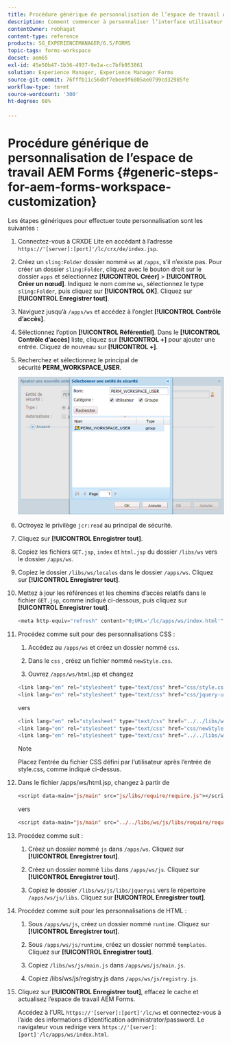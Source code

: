 ```yaml
---
title: Procédure générique de personnalisation de l’espace de travail AEM Forms
description: Comment commencer à personnaliser l’interface utilisateur de l’espace de travail Adobe Experience Manager Forms.
contentOwner: robhagat
content-type: reference
products: SG_EXPERIENCEMANAGER/6.5/FORMS
topic-tags: forms-workspace
docset: aem65
exl-id: 45e50b47-1b36-4937-9e1a-cc7bfb953861
solution: Experience Manager, Experience Manager Forms
source-git-commit: 76fffb11c56dbf7ebee9f6805ae0799cd32985fe
workflow-type: tm+mt
source-wordcount: '300'
ht-degree: 68%

---
```


# Procédure générique de personnalisation de l’espace de travail AEM Forms {#generic-steps-for-aem-forms-workspace-customization}

Les étapes génériques pour effectuer toute personnalisation sont les suivantes :

1. Connectez-vous à CRXDE Lite en accédant à lʼadresse `https://'[server]:[port]'/lc/crx/de/index.jsp`.
1. Créez un `sling:Folder` dossier nommé `ws` at `/apps`, s’il n’existe pas. Pour créer un dossier `sling:Folder`, cliquez avec le bouton droit sur le dossier `apps` et sélectionnez **[!UICONTROL Créer]** > **[!UICONTROL Créer un nœud]**. Indiquez le nom comme `ws`, sélectionnez le type `sling:Folder`, puis cliquez sur **[!UICONTROL OK]**. Cliquez sur **[!UICONTROL Enregistrer tout]**.
1. Naviguez jusqu’à `/apps/ws` et accédez à l’onglet **[!UICONTROL Contrôle d’accès]**.
1. Sélectionnez l’option **[!UICONTROL Référentiel]**. Dans le **[!UICONTROL Contrôle d’accès]** liste, cliquez sur **[!UICONTROL +]** pour ajouter une entrée. Cliquez de nouveau sur **[!UICONTROL +]**.
1. Recherchez et sélectionnez le principal de sécurité **PERM_WORKSPACE_USER**.

   ![Sélectionnez le principal de sécurité PERM_WORKSPACE_USER dans le cadre des étapes génériques de personnalisation de Workspace HTML](assets/perm_workspace_user.png)

1. Octroyez le privilège `jcr:read` au principal de sécurité.
1. Cliquez sur **[!UICONTROL Enregistrer tout]**.
1. Copiez les fichiers `GET.jsp`, `index` et `html.jsp` du dossier `/libs/ws` vers le dossier `/apps/ws`.
1. Copiez le dossier `/libs/ws/locales` dans le dossier `/apps/ws`. Cliquez sur **[!UICONTROL Enregistrer tout]**.
1. Mettez à jour les références et les chemins d’accès relatifs dans le fichier `GET.jsp`, comme indiqué ci-dessous, puis cliquez sur **[!UICONTROL Enregistrer tout]**.

   ```javascript
   <meta http-equiv="refresh" content="0;URL='/lc/apps/ws/index.html'" />
   ```

1. Procédez comme suit pour des personnalisations CSS :

   1. Accédez au `/apps/ws` et créez un dossier nommé `css`.

   1. Dans le `css` , créez un fichier nommé `newStyle.css`.

   1. Ouvrez `/apps/ws/html`.jsp et changez

   ```javascript
   <link lang="en" rel="stylesheet" type="text/css" href="css/style.css" />
   <link lang="en" rel="stylesheet" type="text/css" href="css/jquery-ui.css"/>
   ```

   vers

   ```javascript
   <link lang="en" rel="stylesheet" type="text/css" href="../../libs/ws/css/style.css" />
   <link lang="en" rel="stylesheet" type="text/css" href="css/newStyle.css" />
   <link lang="en" rel="stylesheet" type="text/css" href="../../libs/ws/css/jquery-ui.css"/>
   ```

   >[!NOTE]
   >
   >Placez l’entrée du fichier CSS défini par l’utilisateur après l’entrée de style.css, comme indiqué ci-dessus.

1. Dans le fichier /apps/ws/html.jsp, changez à partir de

   ```jsp
   <script data-main="js/main" src="js/libs/require/require.js"></script>
   ```

   vers

   ```jsp
   <script data-main="js/main" src="../../libs/ws/js/libs/require/require.js"></script>
   ```

1. Procédez comme suit :

   1. Créez un dossier nommé `js` dans `/apps/ws`. Cliquez sur **[!UICONTROL Enregistrer tout]**.

   1. Créez un dossier nommé `libs` dans `/apps/ws/js`. Cliquez sur **[!UICONTROL Enregistrer tout]**.

   1. Copiez le dossier `/libs/ws/js/libs/jqueryui` vers le répertoire `/apps/ws/js/libs`. Cliquez sur **[!UICONTROL Enregistrer tout]**.

1. Procédez comme suit pour les personnalisations de HTML :

   1. Sous `/apps/ws/js`, créez un dossier nommé `runtime`. Cliquez sur **[!UICONTROL Enregistrer tout]**.

   1. Sous `/apps/ws/js/runtime`, créez un dossier nommé `templates`. Cliquez sur **[!UICONTROL Enregistrer tout]**.

   1. Copiez `/libs/ws/js/main.js` dans `/apps/ws/js/main.js`.

   1. Copiez /libs/ws/js/registry.js dans `/apps/ws/js/registry.js`.

1. Cliquez sur **[!UICONTROL Enregistrer tout]**, effacez le cache et actualisez l’espace de travail AEM Forms.

   Accédez à l’URL `https://'[server]:[port]'/lc/ws` et connectez-vous à l’aide des informations d’identification administrator/password. Le navigateur vous redirige vers `https://'[server]:[port]'/lc/apps/ws/index.html`.
